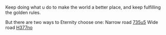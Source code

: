  Keep doing what u do to make the world a better place,
 and keep fulfilling the golden rules.

But there are two ways to Eternity choose one:
Narrow road [735u5](../maze/add/after/after.md)
Wide road [H377no](../maze/subtract/later/later.md)
